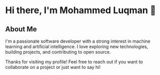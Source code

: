 # Hi there, I'm Mohammed Luqman 👋

## About Me
I'm a passionate software developer with a strong interest in machine learning and artificial intelligence. I love exploring new technologies, building projects, and contributing to open source.

Thanks for visiting my profile! Feel free to reach out if you want to collaborate on a project or just want to say hi!

